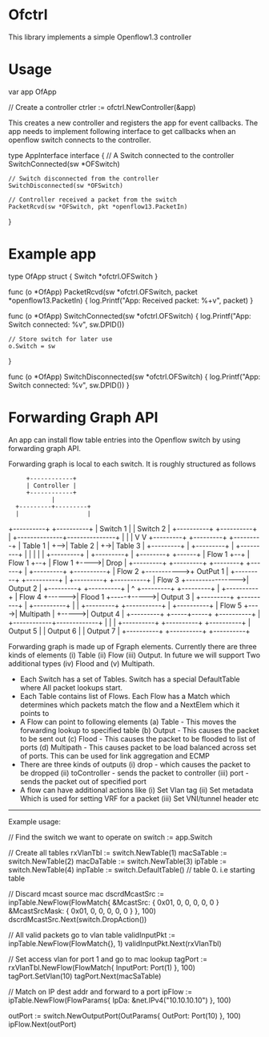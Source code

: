 # Ofctrl

This library implements a simple Openflow1.3 controller

# Usage

var app OfApp

// Create a controller
ctrler := ofctrl.NewController(&app)

This creates a new controller and registers the app for event callbacks. The app needs to implement following interface to get callbacks when an openflow switch connects to the controller.


type AppInterface interface {
    // A Switch connected to the controller
    SwitchConnected(sw *OFSwitch)

    // Switch disconnected from the controller
    SwitchDisconnected(sw *OFSwitch)

    // Controller received a packet from the switch
    PacketRcvd(sw *OFSwitch, pkt *openflow13.PacketIn)
}

# Example app

type OfApp struct {
    Switch *ofctrl.OFSwitch
}

func (o *OfApp) PacketRcvd(sw *ofctrl.OFSwitch, packet *openflow13.PacketIn) {
    log.Printf("App: Received packet: %+v", packet)
}

func (o *OfApp) SwitchConnected(sw *ofctrl.OFSwitch) {
    log.Printf("App: Switch connected: %v", sw.DPID())

    // Store switch for later use
    o.Switch = sw
}

func (o *OfApp) SwitchDisconnected(sw *ofctrl.OFSwitch) {
    log.Printf("App: Switch connected: %v", sw.DPID())
}

# Forwarding Graph API
An app can install flow table entries into the Openflow switch by using forwarding graph API.


 Forwarding graph is local to each switch. It is roughly structured as follows

         +------------+
         | Controller |
         +------------+
                |
      +---------+---------+
      |                   |
 +----------+        +----------+
 | Switch 1 |        | Switch 2 |
 +----------+        +----------+
       |
       +--------------+---------------+
       |              |               |
       V              V
 +---------+      +---------+     +---------+
 | Table 1 |  +-->| Table 2 |  +->| Table 3 |
 +---------+  |   +---------+  |  +---------+
      |       |        |       |      |
 +---------+  |   +---------+  |  +--------+     +------+
 | Flow 1  +--+   | Flow 1  +--+  | Flow 1 +---->| Drop |
 +---------+      +---------+     +--------+     +------+
      |
 +---------+            +----------+
 | Flow 2  +----------->+ OutPut 1 |
 +---------+            +----------+
      |
 +---------+                 +----------+
 | Flow 3  +---------------->| Output 2 |
 +---------+                 +----------+
      |                            ^
 +---------+       +---------+     |      +----------+
 | Flow 4  +------>| Flood 1 +-----+----->| Output 3 |
 +---------+       +---------+     |      +----------+
      |                            |
 +---------+     +-----------+     |      +----------+
 | Flow 5  +---->| Multipath |     +----->| Output 4 |
 +---------+     +-----+-----+            +----------+
                       |
          +------------+-------------+
          |            |             |
    +----------+  +----------+  +----------+
    | Output 5 |  | Output 6 |  | Output 7 |
    +----------+  +----------+  +----------+


 Forwarding graph is made up of Fgraph elements. Currently there are three
 kinds of elements (i) Table (ii) Flow (iii) Output. In future we will support
 Two additional types (iv) Flood and (v) Multipath.
 - Each Switch has a set of Tables. Switch has a special DefaultTable where
   All packet lookups start.
 - Each Table contains list of Flows. Each Flow has a Match which determines
   which packets match the flow and a NextElem which it points to
 - A Flow can point to following elements
      (a) Table - This moves the forwarding lookup to specified table
      (b) Output - This causes the packet to be sent out
      (c) Flood  - This causes the packet to be flooded to list of ports
      (d) Multipath - This causes packet to be load balanced across set of
                      ports. This can be used for link aggregation and ECMP
 - There are three kinds of outputs
      (i) drop - which causes the packet to be dropped
      (ii) toController - sends the packet to controller
      (iii) port - sends the packet out of specified port
 - A flow can have additional actions like (i) Set Vlan tag (ii) Set metadata
   Which is used for setting VRF for a packet (iii) Set VNI/tunnel header etc

 ----------------------------------------------------------------
 Example usage:

 // Find the switch we want to operate on
 switch := app.Switch
 
 // Create all tables
 rxVlanTbl := switch.NewTable(1)
 macSaTable := switch.NewTable(2)
 macDaTable := switch.NewTable(3)
 ipTable := switch.NewTable(4)
 inpTable := switch.DefaultTable() // table 0. i.e starting table

 // Discard mcast source mac
 dscrdMcastSrc := inpTable.NewFlow(FlowMatch{
                                  &McastSrc: { 0x01, 0, 0, 0, 0, 0 }
                                  &McastSrcMask: { 0x01, 0, 0, 0, 0, 0 }
                                  }, 100)
 dscrdMcastSrc.Next(switch.DropAction())

 // All valid packets go to vlan table
 validInputPkt := inpTable.NewFlow(FlowMatch{}, 1)
 validInputPkt.Next(rxVlanTbl)

 // Set access vlan for port 1 and go to mac lookup
 tagPort := rxVlanTbl.NewFlow(FlowMatch{
                              InputPort: Port(1)
                              }, 100)
 tagPort.SetVlan(10)
 tagPort.Next(macSaTable)

 // Match on IP dest addr and forward to a port
 ipFlow := ipTable.NewFlow(FlowParams{
                           IpDa: &net.IPv4("10.10.10.10")
                          }, 100)

 outPort := switch.NewOutputPort(OutParams{
                              OutPort: Port(10)
                              }, 100)
 ipFlow.Next(outPort)
